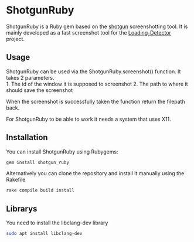 # ShotgunRuby

ShotgunRuby is a Ruby gem based on the [shotgun](https://github.com/neXromancers/shotgun) screenshotting tool. It is mainly developed as a fast screenshot tool for the [Loading-Detector](https://github.com/jm591/screenshot_comparison) project. 


## Usage

ShotgunRuby can be used via the ShotgunRuby.screenshot() function.
It takes 2 parameters.  
    1. The id of the window it is supposed to screenshot
    2. The path to where it should save the screenshot

When the screenshot is successfully taken the function return the filepath back.

For ShotgunRuby to be able to work it needs a system that uses X11.


## Installation

You can install ShotgunRuby using Rubygems:
```bash
gem install shotgun_ruby
```

Alternatively you can clone the repository and install it manually using the Rakefile
```bash
rake compile build install
```

## Librarys
You need to install the libclang-dev library
```bash
sudo apt install libclang-dev
```
